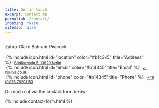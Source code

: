 ```yaml
---
title: Get in touch
excerpt: Contact me
permalink: /contact/
indexing: false
sitemap: false
---
```

<br>
Zahra-Claire Bahrani-Peacock
<br><br>
<small>&nbsp;</small>{% include icon.html id="location" color="#b14345" title="Address" %}<small>&nbsp;&nbsp;&nbsp;<a href="mailto:z-c@live.co.uk">Bödikersteig 5, 13629 Berlin</a></small><br>
<small>&nbsp;</small>{% include icon.html id="email" color="#b14345" title="Email" %}<small>&nbsp;&nbsp;&nbsp;<a href="mailto:z-c@live.co.uk">z-c@live.co.uk</a></small><br>
<small>&nbsp;</small>{% include icon.html id="phone" color="#b14345" title="Phone" %}<small>&nbsp;&nbsp;&nbsp;<a href="tel:004917676298153">+49 (0)176 76298153</a></small>
<br><br>
Or reach out via the contact form below:

{% include contact-form.html %}
